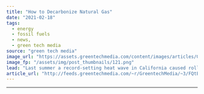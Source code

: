 ```yaml
---
title: "How to Decarbonize Natural Gas"
date: "2021-02-18"
tags: 
  - energy
  - fossil fuels
  - news,
  - green tech media
source: "green tech media"
image_url: "https://assets.greentechmedia.com/content/images/articles/Gas_pipeline.png"
image_fp: "/assets/img/post_thumbnails/121.png"
lead: "Last summer a record-setting heat wave in California caused rolling blackouts throughout the state. This week, a record-setting freeze knocked out power for millions of people in Texas and the Midwest. It’s too early for a postmortem on what happened ..."
article_url: "http://feeds.greentechmedia.com/~r/GreentechMedia/~3/FQtEAXipKJ0/how-to-decarbonize-natural-gas"
---
```


---
